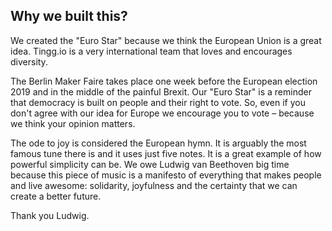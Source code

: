 ## Why we built this?

We created the "Euro Star" because we think the European Union is a great idea.
Tingg.io is a very international team that loves and encourages diversity.

The Berlin Maker Faire takes place one week before the European election 2019 and in the middle of the painful Brexit.
Our "Euro Star" is a reminder that democracy is built on people and their right to vote.
So, even if you don't agree with our idea for Europe we encourage you to vote – because we think your opinion matters.

The ode to joy is considered the European hymn.
It is arguably the most famous tune there is and it uses just five notes.
It is a great example of how powerful simplicity can be.
We owe Ludwig van Beethoven big time because this piece of music is a manifesto of everything
that makes people and live awesome: solidarity, joyfulness and the certainty that we can create a better future.

Thank you Ludwig.
